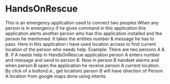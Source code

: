 # HandsOnRescue
This is an emergency application used to connect two peoples
When any person is in emergency if he gives command in this application this application alerts another person who has this application installed and the person he mentioned.
It takes the entities number & message he has to pass.
Here in this application i have used location access to find current location of the person who needs help.
Example:
There are two persons A & B.
If A needs help
In HandsOnRescue application person A enters number and message and send to person B. 
Now in person B handset alarms and when person B open the application he receive person A current location.
By click of a button(i.e., get location) person B will have direction of Person A location from google maps done using intents.
